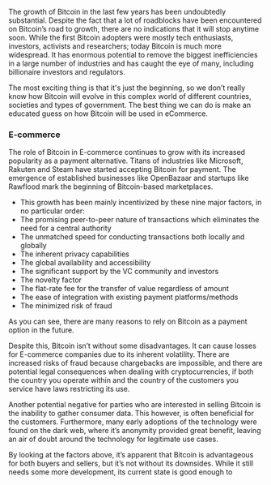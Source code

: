 The growth of Bitcoin in the last few years has been undoubtedly substantial. Despite the fact that a lot of roadblocks have been encountered on Bitcoin’s road to growth, there are no indications that it will stop anytime soon. While the first Bitcoin adopters were mostly tech enthusiasts, investors, activists and researchers; today Bitcoin is much more widespread. It has enormous potential to remove the biggest inefficiencies in a large number of industries and has caught the eye of many, including billionaire investors and regulators. 

The most exciting thing is that it's just the beginning, so we don’t really know how Bitcoin will evolve in this complex world of different countries, societies and types of government. The best thing we can do is make an educated guess on how Bitcoin will be used in eCommerce.

### E-commerce
The role of Bitcoin in E-commerce continues to grow with its increased popularity as a payment alternative. Titans of industries like Microsoft, Rakuten and Steam have started accepting Bitcoin for payment. The emergence of established businesses like OpenBazaar and startups like Rawflood mark the beginning of Bitcoin-based marketplaces.

- This growth has been mainly incentivized by these nine major factors, in no particular order:
- The promising peer-to-peer nature of transactions which eliminates the need for a central authority
- The unmatched speed for conducting transactions both locally and globally
- The inherent privacy capabilities
- The global availability and accessibility
- The significant support by the VC community and investors
- The novelty factor
- The flat-rate fee for the transfer of value regardless of amount
- The ease of integration with existing payment platforms/methods
- The minimized risk of fraud 

As you can see, there are many reasons to rely on Bitcoin as a payment option in the future. 

Despite this, Bitcoin isn’t without some disadvantages. It can cause losses for E-commerce companies due to its inherent volatility. There are increased risks of fraud because chargebacks are impossible, and there are potential legal consequences when dealing with cryptocurrencies, if both the country you operate within and the country of the customers you service have laws restricting its use.

Another potential negative for parties who are interested in selling Bitcoin is the inability to gather consumer data. This however, is often beneficial for the customers. Furthermore, many early adoptions of the technology were found on the dark web, where it’s anonymity provided great benefit, leaving an air of doubt around the technology for legitimate use cases.

By looking at the factors above, it’s apparent that Bitcoin is advantageous for both buyers and sellers, but it’s not without its downsides. While it still needs some more development, its current state is good enough to
